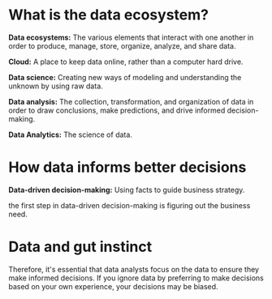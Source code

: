 <h1>What is the data ecosystem?</h1>
<p><b>Data ecosystems:</b> The various elements that interact with one another in order to produce, manage, store, organize, analyze, and share data.</p>

<p><b>Cloud:</b> A place to keep data online, rather than a computer hard drive.</p>

<p><b>Data science:</b> Creating new ways of modeling and understanding the unknown by using raw data.</p>


<p><b>Data analysis:</b> The collection, transformation, and organization of data in order to draw conclusions, make predictions, and drive informed decision-making.</p>

<p><b>Data Analytics:</b> The science of data.</p>

<h1>How data informs better decisions</h1>

<p><b>Data-driven decision-making:</b> Using facts to guide business strategy.</p> <p>the first step in data-driven decision-making is figuring out the business need.</p>


<h1>Data and gut instinct</h1>

<p>Therefore, it's essential that data analysts focus on the data to ensure they make informed decisions. If you ignore data by preferring to make decisions based on your own experience, your decisions may be biased.</p>
